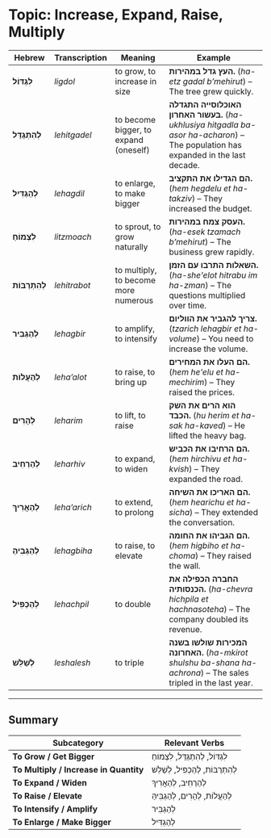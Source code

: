 # Topic: Increase, Expand, Raise, Multiply

| **Hebrew**  | **Transcription**  | **Meaning**             | **Example** |  
|--------------------|-------------------|------------------------|------------|  
| **לִגְדּוֹל**      | *ligdol*          | to grow, to increase in size | **העץ גדל במהירות.** (*ha-etz gadal b’mehirut*) – The tree grew quickly. |  
| **לְהִתְגַּדֵּל**  | *lehitgadel*      | to become bigger, to expand (oneself) | **האוכלוסייה התגדלה בעשור האחרון.** (*ha-ukhlusiya hitgadla ba-asor ha-acharon*) – The population has expanded in the last decade. |  
| **לְהַגְדִּיל**    | *lehagdil*        | to enlarge, to make bigger | **הם הגדילו את התקציב.** (*hem hegdelu et ha-takziv*) – They increased the budget. |  
| **לִצְמוֹחַ**      | *litzmoach*       | to sprout, to grow naturally | **העסק צמח במהירות.** (*ha-esek tzamach b’mehirut*) – The business grew rapidly. |  
| **לְהִתְרַבּוֹת**      | *lehitrabot*         | to multiply, to become more numerous | **השאלות התרבו עם הזמן.** (*ha-she'elot hitrabu im ha-zman*) – The questions multiplied over time. |  
| **לְהַגְבִּיר**    | *lehagbir*        | to amplify, to intensify | **צריך להגביר את הווליום.** (*tzarich lehagbir et ha-volume*) – You need to increase the volume. |  
| **לְהַעֲלוֹת**    | *leha’alot*       | to raise, to bring up | **הם העלו את המחירים.** (*hem he'elu et ha-mechirim*) – They raised the prices. |  
| **לְהָרִים**      | *leharim*         | to lift, to raise | **הוא הרים את השק הכבד.** (*hu herim et ha-sak ha-kaved*) – He lifted the heavy bag. |  
| **לְהַרְחִיב**    | *leharhiv*        | to expand, to widen | **הם הרחיבו את הכביש.** (*hem hirchivu et ha-kvish*) – They expanded the road. |  
| **לְהַאֲרִיךְ**    | *leha’arich*       | to extend, to prolong | **הם האריכו את השיחה.** (*hem hearichu et ha-sicha*) – They extended the conversation. |  
| **לְהַגְבִּיהַּ**  | *lehagbiha*       | to raise, to elevate | **הם הגביהו את החומה.** (*hem higbiho et ha-choma*) – They raised the wall. |  
| **לְהַכְפִּיל**    | *lehachpil*       | to double | **החברה הכפילה את הכנסותיה.** (*ha-chevra hichpila et hachnasoteha*) – The company doubled its revenue. |  
| **לְשַׁלֵּשׁ**     | *leshalesh*       | to triple | **המכירות שולשו בשנה האחרונה.** (*ha-mkirot shulshu ba-shana ha-achrona*) – The sales tripled in the last year. |  

---

## Summary  

| **Subcategory**        | **Relevant Verbs** |  
|------------------------|--------------------|  
| **To Grow / Get Bigger** | לִגְדּוֹל, לְהִתְגַּדֵּל, לִצְמוֹחַ |  
| **To Multiply / Increase in Quantity** | לְהִתְרַבּוֹת, לְהַכְפִּיל, לְשַׁלֵּשׁ |  
| **To Expand / Widen** | לְהַרְחִיב, לְהַאֲרִיךְ |  
| **To Raise / Elevate** | לְהַעֲלוֹת, לְהָרִים, לְהַגְבִּיהַּ |  
| **To Intensify / Amplify** | לְהַגְבִּיר |  
| **To Enlarge / Make Bigger** | לְהַגְדִּיל |  
